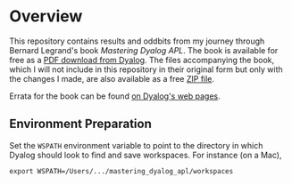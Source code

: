 # Overview

This repository contains results and oddbits from my journey through Bernard
Legrand's book _Mastering Dyalog APL_. The book is available for free as a [PDF
download from
Dyalog](https://www.dyalog.com/uploads/documents/MasteringDyalogAPL.pdf). The
files accompanying the book, which I will not include in this repository in
their original form but only with the changes I made, are also available as a
free [ZIP
file](https://www.dyalog.com/uploads/files/MasteringDyalogAPL_CompanionFiles.zip).

Errata for the book can be found [on Dyalog's web
pages](https://www.dyalog.com/mastering-dyalog-apl-errata.htm).

## Environment Preparation

Set the `WSPATH` environment variable to point to the directory in which Dyalog
should look to find and save workspaces. For instance (on a Mac),

    export WSPATH=/Users/.../mastering_dyalog_apl/workspaces


